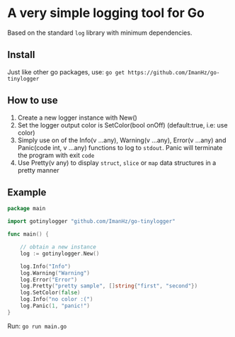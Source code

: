 # A very simple logging tool for Go
Based on the standard `log` library with minimum dependencies. 

## Install
Just like other go packages, use: ```go get https://github.com/ImanHz/go-tinylogger```
## How to use

1. Create a new logger instance with New()
2. Set the logger output color is SetColor(bool onOff) (default:true, i.e: use color)
3. Simply use on of the Info(v ...any), Warning(v ...any), Error(v ...any) and Panic(code int, v ...any) functions to log to `stdout`. Panic will terminate the program with exit `code`
4. Use Pretty(v any) to display `struct`, `slice` or `map` data structures in a pretty manner

## Example

```go
package main

import gotinylogger "github.com/ImanHz/go-tinylogger"

func main() {

	// obtain a new instance
    log := gotinylogger.New()

	log.Info("Info")
	log.Warning("Warning")
	log.Error("Error")
	log.Pretty("pretty sample", []string{"first", "second"})
	log.SetColor(false)
	log.Info("no color :(")
	log.Panic(1, "panic!")
}

```

Run: `go run main.go`